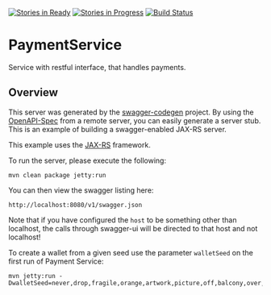 [![Stories in Ready](https://badge.waffle.io/IUNO-TDM/PaymentService.png?label=ready&title=Ready)](https://waffle.io/IUNO-TDM/PaymentService)
[![Stories in Progress](https://badge.waffle.io/IUNO-TDM/PaymentService.png?label=in%20progress&title=In%20Progress)](https://waffle.io/IUNO-TDM/PaymentService)
[![Build Status](https://travis-ci.org/IUNO-TDM/PaymentService.svg?branch=master)](https://travis-ci.org/IUNO-TDM/PaymentService)

# PaymentService
Service with restful interface, that handles payments.

## Overview
This server was generated by the [swagger-codegen](https://github.com/swagger-api/swagger-codegen) project. By using the 
[OpenAPI-Spec](https://github.com/swagger-api/swagger-core/wiki) from a remote server, you can easily generate a server stub.  This
is an example of building a swagger-enabled JAX-RS server.

This example uses the [JAX-RS](https://jax-rs-spec.java.net/) framework.

To run the server, please execute the following:

```
mvn clean package jetty:run
```

You can then view the swagger listing here:

```
http://localhost:8080/v1/swagger.json
```

Note that if you have configured the `host` to be something other than localhost, the calls through
swagger-ui will be directed to that host and not localhost!


To create a wallet from a given seed use the parameter ```walletSeed``` on the first run of Payment Service:
```
mvn jetty:run -DwalletSeed=never,drop,fragile,orange,artwork,picture,off,balcony,over,seven,potato,people
```
